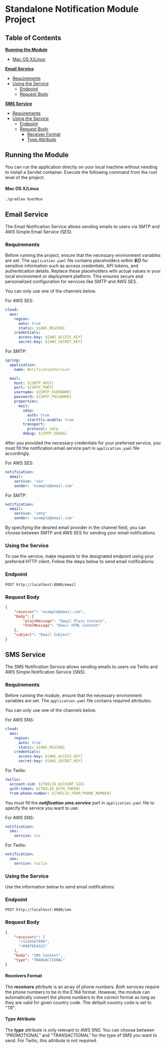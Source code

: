# Standalone Notification Module Project

## Table of Contents
**[Running the Module](#running-the-module)**
- [Mac OS X/Linux](#mac-os-xlinux)

**[Email Service](#email-service)**
- [Requirements](#requirements)
- [Using the Service](#using-the-service)
  - [Endpoint](#endpoint)
  - [Request Body](#request-body)

**[SMS Service](#sms-service)**
- [Requirements](#requirements-1)
- [Using the Service](#using-the-service-1)
  - [Endpoint](#endpoint-1)
  - [Request Body](#request-body-1)
    - [Receiver Format](#receivers-format)
    - [Type Attribute](#type-attribute)

## Running the Module
You can run the application directly on your local machine without needing to install a Servlet container. Execute the following command from the root level of the project:

#### Mac OS X/Linux
```bash
./gradlew bootRun
```

## Email Service
The Email Notification Service allows sending emails to users via SMTP and AWS Simple Email Service (SES).

### Requirements
Before running the project, ensure that the necessary environment variables are set. The `application.yaml` file contains placeholders within _**${}**_ for sensitive information such as access credentials, API tokens, and authentication details. Replace these placeholders with actual values in your local environment or deployment platform. This ensures secure and personalized configuration for services like SMTP and AWS SES.

You can only use one of the channels below.

For AWS SES:
```yaml
cloud:
  aws:
    region:
      auto: true
      static: ${AWS_REGION}
    credentials:
      access-key: ${AWS_ACCESS_KEY}
      secret-key: ${AWS_SECRET_KEY}
```

For SMTP:
```yaml
spring:
  application:
    name: NotificationService

  mail:
    host: ${SMTP_HOST}
    port: ${SMTP_PORT}
    username: ${SMTP_USERNAME}
    password: ${SMTP_PASSWORD}
    properties:
      mail:
        smtp:
          auth: true
          starttls.enable: true
        transport:
          protocol: smtp
        debug: ${SMTP_DEBUG}
```
After you provided the necessary credentials for your preferred service, you must fill the notification.email.service part in `application.yaml` file accordingly.

For AWS SES:
```yaml
notification:
  email:
    service: 'ses'
    sender: 'example@email.com'
```
For SMTP:
```yaml
notification:
  email:
    service: 'smtp'
    sender: 'example@email.com'
```
By specifying the desired email provider in the channel field, you can choose between SMTP and AWS SES for sending your email notifications.

### Using the Service
To use the service, make requests to the designated endpoint using your preferred HTTP client.
Follow the steps below to send email notifications:

### Endpoint
```http request
POST http://localhost:8080/email
```

### Request Body
```json
{
    "receiver": "example@email.com",
    "body": {
        "plainMessage": "Email Plain Content",
        "htmlMessage": "Email HTML Content"
    },
    "subject": "Email Subject"
}
```

## SMS Service
The SMS Notification Service allows sending emails to users via Twilio and AWS Simple Notification Service (SNS).

### Requirements
Before running the module, ensure that the necessary environment variables are set. The `application.yaml` file contains required attributes.

You can only use one of the channels below.

For AWS SNS:
```yaml
cloud:
  aws:
    region:
      auto: true
      static: ${AWS_REGION}
    credentials:
      access-key: ${AWS_ACCESS_KEY}
      secret-key: ${AWS_SECRET_KEY}
```

For Twilio:
```yaml
twilio:
  account-sid: ${TWILIO_ACCOUNT_SID}
  auth-token: ${TWILIO_AUTH_TOKEN}
  from-phone-number: ${TWILIO_FROM_PHONE_NUMBER}
```

You must fill the _**notification.sms.service**_ part in `application.yaml` file to specify the service you want to use.

For AWS SNS:
```yaml
notification:
  sms:
    service: sns
```
For Twilio:
```yaml
notification:
  sms:
    service: twilio
```

### Using the Service
Use the information below to send email notifications:

### Endpoint
```http request
POST http://localhost:8080/sms
```

### Request Body
```json
{
    "receivers": [
      "+1234567890",
      "+0987654321"
    ],
    "body": "SMS Content",
    "type": "TRANSACTIONAL"
}
```

#### Receivers Format
The **_receivers_** attribute is an array of phone numbers. Both services require the phone numbers to be in the E.164 format. However, the module can automatically convert the phone numbers to the correct format as long as they are valid for given country code. The default country code is set to _"TR"_.

#### Type Attribute
The **_type_** attribute is only relevant to AWS SNS. You can choose between _"PROMOTIONAL"_ and _"TRANSACTIONAL"_ for the type of SMS you want to send. For Twilio, this attribute is not required.